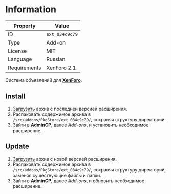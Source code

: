 # Information

| Property     | Value                                              |
| ------------ | -------------------------------------------------- |
| ID           | `ext_034c9c79`                                     |
| Type         | Add-on                                             |
| License      | MIT                                                |
| Language     | Russian                                            |
| Requirements | XenForo 2.1                                        |

Система объявлений для [**XenForo**](https://xenforo.com).

## Install

1. [Загрузить](https://github.com/pkgstore/xenforo-ext-notices/tags) архив с последней версией расширения.
2. Распаковать содержимое архива в `/src/addons/PkgStore/ext_034c9c79/`, сохраняя структуру директорий.
3. Зайти в **AdminCP**, далее *Add-ons*, и установить необходимое расширение.

## Update

1. [Загрузить](https://github.com/pkgstore/xenforo-ext-notices/tags) архив с новой версией расширения.
2. Распаковать содержимое архива в `/src/addons/PkgStore/ext_034c9c79/`, сохраняя структуру директорий, заменяя существующие файлы и папки.
3. Зайти в **AdminCP**, далее *Add-ons*, и обновить необходимое расширение.
